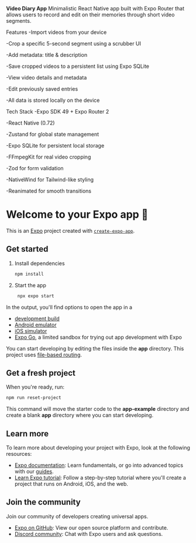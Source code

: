 **Video Diary App**
Minimalistic React Native app built with Expo Router that allows users to record and edit on their memories through short video segments.

 Features
 -Import videos from your device

 -Crop a specific 5-second segment using a scrubber UI

 -Add metadata: title & description

 -Save cropped videos to a persistent list using Expo SQLite
 
 -View video details and metadata

 -Edit previously saved entries

 -All data is stored locally on the device

 Tech Stack
 -Expo SDK 49 + Expo Router 2

 -React Native (0.72)

 -Zustand for global state management

 -Expo SQLite for persistent local storage

 -FFmpegKit for real video cropping

 -Zod for form validation

 -NativeWind for Tailwind-like styling

 -Reanimated for smooth transitions




# Welcome to your Expo app 👋

This is an [Expo](https://expo.dev) project created with [`create-expo-app`](https://www.npmjs.com/package/create-expo-app).

## Get started

1. Install dependencies

   ```bash
   npm install
   ```

2. Start the app

   ```bash
    npx expo start
   ```

In the output, you'll find options to open the app in a

- [development build](https://docs.expo.dev/develop/development-builds/introduction/)
- [Android emulator](https://docs.expo.dev/workflow/android-studio-emulator/)
- [iOS simulator](https://docs.expo.dev/workflow/ios-simulator/)
- [Expo Go](https://expo.dev/go), a limited sandbox for trying out app development with Expo

You can start developing by editing the files inside the **app** directory. This project uses [file-based routing](https://docs.expo.dev/router/introduction).

## Get a fresh project

When you're ready, run:

```bash
npm run reset-project
```

This command will move the starter code to the **app-example** directory and create a blank **app** directory where you can start developing.

## Learn more

To learn more about developing your project with Expo, look at the following resources:

- [Expo documentation](https://docs.expo.dev/): Learn fundamentals, or go into advanced topics with our [guides](https://docs.expo.dev/guides).
- [Learn Expo tutorial](https://docs.expo.dev/tutorial/introduction/): Follow a step-by-step tutorial where you'll create a project that runs on Android, iOS, and the web.

## Join the community

Join our community of developers creating universal apps.

- [Expo on GitHub](https://github.com/expo/expo): View our open source platform and contribute.
- [Discord community](https://chat.expo.dev): Chat with Expo users and ask questions.
